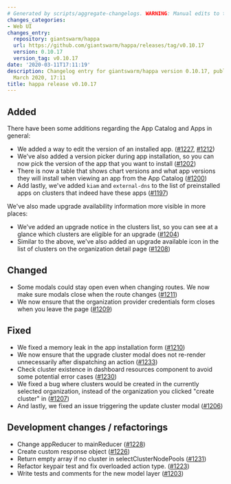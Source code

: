 ```yaml
---
# Generated by scripts/aggregate-changelogs. WARNING: Manual edits to this files will be overwritten.
changes_categories:
- Web UI
changes_entry:
  repository: giantswarm/happa
  url: https://github.com/giantswarm/happa/releases/tag/v0.10.17
  version: 0.10.17
  version_tag: v0.10.17
date: '2020-03-11T17:11:19'
description: Changelog entry for giantswarm/happa version 0.10.17, published on 11
  March 2020, 17:11
title: happa release v0.10.17
---
```


## Added

There have been some additions regarding the App Catalog and Apps in general:

- We added a way to edit the version of an installed app. ([#1227](https://github.com/giantswarm/happa/pull/1227), [#1212](https://github.com/giantswarm/happa/pull/1212))
- We've also added a version picker during app installation, so you can now pick the version of the app that you want to install ([#1202](https://github.com/giantswarm/happa/pull/1202))
- There is now a table that shows chart versions and what app versions they will install when viewing an app from the App Catalog ([#1200](https://github.com/giantswarm/happa/pull/1200))
- Add lastly, we've added `kiam` and `external-dns` to the list of preinstalled apps on clusters that indeed have these apps ([#1197](https://github.com/giantswarm/happa/pull/1197))

We've also made upgrade availability information more visible in more places:

- We've added an upgrade notice in the clusters list, so you can see at a glance which clusters are eligible for an upgrade ([#1204](https://github.com/giantswarm/happa/pull/1204))
- Similar to the above, we've also added an upgrade available icon in the list of clusters on the organization detail page ([#1208](https://github.com/giantswarm/happa/pull/1208))


## Changed

- Some modals could stay open even when changing routes. We now make sure modals close when the route changes ([#1211](https://github.com/giantswarm/happa/pull/1211))
- We now ensure that the organization provider credentials form closes when you leave the page ([#1209](https://github.com/giantswarm/happa/pull/1209))

## Fixed

- We fixed a memory leak in the app installation form ([#1210](https://github.com/giantswarm/happa/pull/1210))
- We now ensure that the upgrade cluster modal does not re-render unnecessarily after dispatching an action ([#1233](https://github.com/giantswarm/happa/pull/1233))
- Check cluster existence in dashboard resources component to avoid some potential error cases ([#1230](https://github.com/giantswarm/happa/pull/1230))
- We fixed a bug where clusters would be created in the currently selected organization, instead of the organization you clicked "create cluster" in ([#1207](https://github.com/giantswarm/happa/pull/1207))
- And lastly, we fixed an issue triggering the update cluster modal ([#1206](https://github.com/giantswarm/happa/pull/1206))

## Development changes / refactorings

- Change appReducer to mainReducer ([#1228](https://github.com/giantswarm/happa/pull/1228))
- Create custom response object ([#1226](https://github.com/giantswarm/happa/pull/1226))
- Return empty array if no cluster in selectClusterNodePools ([#1231](https://github.com/giantswarm/happa/pull/1231))
- Refactor keypair test and fix overloaded action type. ([#1223](https://github.com/giantswarm/happa/pull/1223))
- Write tests and comments for the new model layer ([#1203](https://github.com/giantswarm/happa/pull/1203))
